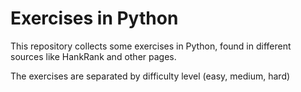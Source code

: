 # Exercises in Python

This repository collects some exercises in Python, found in different sources like HankRank and other pages.

The exercises are separated by difficulty level (easy, medium, hard)

